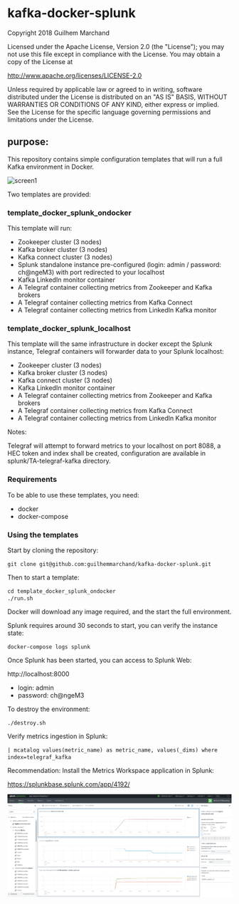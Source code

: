 # kafka-docker-splunk

Copyright 2018 Guilhem Marchand

Licensed under the Apache License, Version 2.0 (the "License");
you may not use this file except in compliance with the License.
You may obtain a copy of the License at

http://www.apache.org/licenses/LICENSE-2.0

Unless required by applicable law or agreed to in writing, software
distributed under the License is distributed on an "AS IS" BASIS,
WITHOUT WARRANTIES OR CONDITIONS OF ANY KIND, either express or implied.
See the License for the specific language governing permissions and
limitations under the License.

## purpose:

This repository contains simple configuration templates that will run a full Kafka environment in Docker.

![screen1](./docs/img/draw.io/docker_template.png)

Two templates are provided:

### template_docker_splunk_ondocker

This template will run:

- Zookeeper cluster (3 nodes)
- Kafka broker cluster (3 nodes)
- Kafka connect cluster (3 nodes)
- Splunk standalone instance pre-configured (login: admin / password: ch@ngeM3) with port redirected to your localhost
- Kafka LinkedIn monitor container
- A Telegraf container collecting metrics from Zookeeper and Kafka brokers
- A Telegraf container collecting metrics from Kafka Connect
- A Telegraf container collecting metrics from LinkedIn Kafka monitor

### template_docker_splunk_localhost

This template will the same infrastructure in docker except the Splunk instance, Telegraf containers will forwarder data to your Splunk localhost:

- Zookeeper cluster (3 nodes)
- Kafka broker cluster (3 nodes)
- Kafka connect cluster (3 nodes)
- Kafka LinkedIn monitor container
- A Telegraf container collecting metrics from Zookeeper and Kafka brokers
- A Telegraf container collecting metrics from Kafka Connect
- A Telegraf container collecting metrics from LinkedIn Kafka monitor

Notes:

Telegraf will attempt to forward metrics to your localhost on port 8088, a HEC token and index shall be created, configuration are available in splunk/TA-telegraf-kafka directory.

### Requirements

To be able to use these templates, you need:

- docker
- docker-compose

### Using the templates

Start by cloning the repository:

```
git clone git@github.com:guilhemmarchand/kafka-docker-splunk.git
```

Then to start a template:

```
cd template_docker_splunk_ondocker
./run.sh
```

Docker will download any image required, and the start the full environment.

Splunk requires around 30 seconds to start, you can verify the instance state:

```
docker-compose logs splunk
```

Once Splunk has been started, you can access to Splunk Web:

http://localhost:8000

- login: admin
- password: ch@ngeM3

To destroy the environment:

```
./destroy.sh
```

Verify metrics ingestion in Splunk:

```
| mcatalog values(metric_name) as metric_name, values(_dims) where index=telegraf_kafka
```

Recommendation: Install the Metrics Workspace application in Splunk:

https://splunkbase.splunk.com/app/4192/

![screen1](./img/screen001.png)
